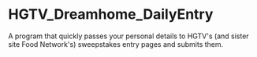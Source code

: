 # HGTV_Dreamhome_DailyEntry
A program that quickly passes your personal details to HGTV's (and sister site Food Network's) sweepstakes entry pages and submits them.
